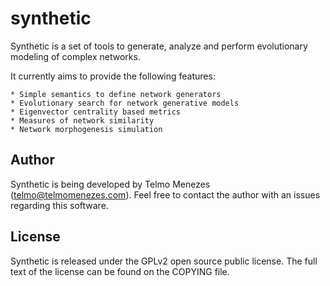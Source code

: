 # synthetic

Synthetic is a set of tools to generate, analyze and perform evolutionary modeling of complex networks.

It currently aims to provide the following features:

    * Simple semantics to define network generators
    * Evolutionary search for network generative models
    * Eigenvector centrality based metrics
    * Measures of network similarity
    * Network morphogenesis simulation

## Author

Synthetic is being developed by Telmo Menezes (telmo@telmomenezes.com). Feel free to contact the author with an issues regarding this software.

## License

Synthetic is released under the GPLv2 open source public license. The full text of the license can be found on the COPYING file.
